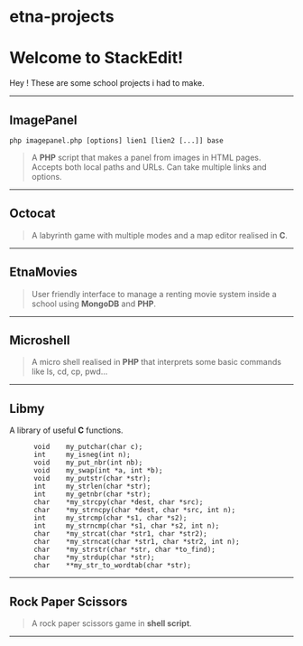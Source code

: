 # etna-projects

Welcome to StackEdit!
===================


Hey ! These are some school projects i had to make.

----------


ImagePanel
-------------
```php imagepanel.php [options] lien1 [lien2 [...]] base```

>A **PHP** script that makes a panel from images in HTML pages.
Accepts both local paths and URLs.
Can take multiple links and options.


----------


Octocat
-------------

>A labyrinth game with multiple modes and a map editor realised in **C**.

----------


EtnaMovies
-------------

>User friendly interface to manage a renting movie system inside a school using **MongoDB** and **PHP**. 

----------


Microshell
-------------

>A micro shell realised in **PHP** that interprets some basic commands like ls, cd, cp, pwd...

-----

Libmy
-------------

A library of  useful **C** functions.
```	  
	  void    my_putchar(char c);
	  int     my_isneg(int n);
	  void    my_put_nbr(int nb);
	  void    my_swap(int *a, int *b);
	  void    my_putstr(char *str);
	  int     my_strlen(char *str);
	  int     my_getnbr(char *str);
	  char    *my_strcpy(char *dest, char *src);
	  char    *my_strncpy(char *dest, char *src, int n);
	  int     my_strcmp(char *s1, char *s2);
	  int     my_strncmp(char *s1, char *s2, int n);
	  char    *my_strcat(char *str1, char *str2);
	  char    *my_strncat(char *str1, char *str2, int n);
	  char    *my_strstr(char *str, char *to_find);
	  char    *my_strdup(char *str);
	  char    **my_str_to_wordtab(char *str);
```
----------


Rock Paper Scissors
-------------

>A rock paper scissors game in **shell script**.

----------
